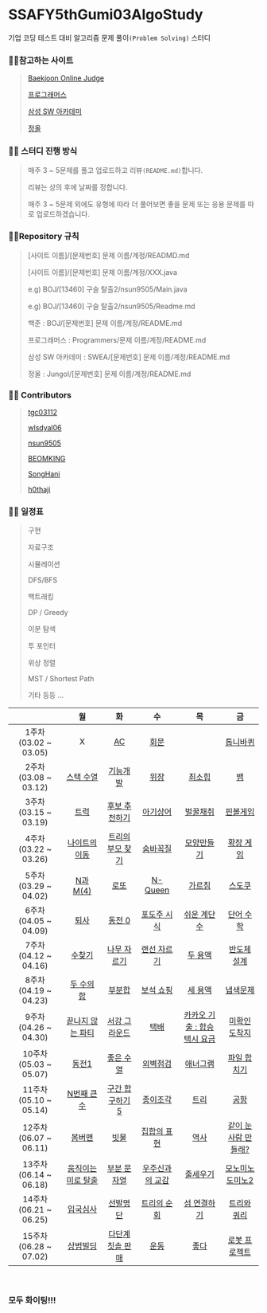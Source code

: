 # SSAFY5thGumi03AlgoStudy

기업 코딩 테스트 대비 알고리즘 문제 풀이`(Problem Solving)` 스터디

### :family_man_girl:참고하는 사이트

> [Baekjoon Online Judge](https://www.acmicpc.net/)
>
> [프로그래머스](https://programmers.co.kr/)
>
> [삼성 SW 아카데미](https://swexpertacademy.com/)
>
> [정올](http://www.jungol.co.kr/)

### :family_man_girl: 스터디 진행 방식

> 매주 3 ~ 5문제를 풀고 업로드하고 리뷰`(README.md)`합니다.
>
> 리뷰는 상의 후에 날짜를 정합니다.
>
> 매주 3 ~ 5문제 외에도 유형에 따라 더 풀어보면 좋을 문제 또는 응용 문제를 따로 업로드하겠습니다.

### :family_man_girl:Repository 규칙

> [사이트 이름]/[문제번호] 문제 이름/계정/READMD.md
>
> [사이트 이름]/[문제번호] 문제 이름/계정/XXX.java
>
> e.g) BOJ/[13460] 구슬 탈출2/nsun9505/Main.java
>
> e.g) BOJ/[13460] 구슬 탈출2/nsun9505/Readme.md
>
> 백준 : BOJ/[문제번호] 문제 이름/계정/README.md
>
> 프로그래머스 : Programmers/문제 이름/계정/README.md
>
> 삼성 SW 아카데미 : SWEA/[문제번호] 문제 이름/계정/README.md
>
> 정올 : Jungol/[문제번호] 문제 이름/계정/README.md

### :family_man_girl: Contributors

> [tgc03112](https://github.com/tgc03112)
>
> [wlsdyal06](https://github.com/wlsdyal06)
>
> [nsun9505](https://github.com/nsun9505)
>
> [BEOMKING](https://github.com/BEOMKING)
>
> [SongHani](https://github.com/SongHani)
>
> [h0thaji](https://github.com/h0thaji)

### :family_man_girl: 일정표

> 구현
>
> 자료구조
>
> 시뮬레이션
>
> DFS/BFS
>
> 백트래킹
>
> DP / Greedy
>
> 이분 탐색
>
> 투 포인터
>
> 위상 정렬
>
> MST / Shortest Path
>
> 기타 등등 ...

|                       |                             월                              |                                      화                                      |                                  수                                   |                                                    목                                                     |                                                    금                                                     |
| :-------------------: | :---------------------------------------------------------: | :--------------------------------------------------------------------------: | :-------------------------------------------------------------------: | :-------------------------------------------------------------------------------------------------------: | :-------------------------------------------------------------------------------------------------------: |
| 1주차(03.02 ~ 03.05)  |                              X                              |                  [AC](https://www.acmicpc.net/problem/5430)                  |             [회문](https://www.acmicpc.net/problem/17609)             |                                                   []()                                                    |                             [톱니바퀴](https://www.acmicpc.net/problem/14891)                             |
| 2주차(03.08 ~ 03.12)  |      [스택 수열](https://www.acmicpc.net/problem/1874)      |     [기능개발](https://programmers.co.kr/learn/courses/30/lessons/42586)     |   [위장](https://programmers.co.kr/learn/courses/30/lessons/42578)    |                              [최소힙](https://www.acmicpc.net/problem/1927)                               |                                [뱀](https://www.acmicpc.net/problem/3190)                                 |
| 3주차(03.15 ~ 03.19)  |        [트럭](https://www.acmicpc.net/problem/13335)        |            [후보 추천하기](https://www.acmicpc.net/problem/1713)             |           [아기상어](https://www.acmicpc.net/problem/16236)           | [벌꿀채취](https://swexpertacademy.com/main/code/problem/problemDetail.do?contestProbId=AV5V4A46AdIDFAWu) | [핀볼게임](https://swexpertacademy.com/main/code/problem/problemDetail.do?contestProbId=AWXRF8s6ezEDFAUo) |
| 4주차(03.22 ~ 03.26)  |    [나이트의 이동](https://www.acmicpc.net/problem/7562)    |          [트리의 부모 찾기](https://www.acmicpc.net/problem/11725)           |           [숨바꼭질](https://www.acmicpc.net/problem/1697)            |                            [모양만들기](https://www.acmicpc.net/problem/16932)                            |                            [확장 게임](https://www.acmicpc.net/problem/16920)                             |
| 5주차(03.29 ~ 04.02)  |      [N과 M(4)](https://www.acmicpc.net/problem/15652)      |                 [로또](https://www.acmicpc.net/problem/6603)                 |            [N-Queen](https://www.acmicpc.net/problem/9663)            |                              [가르침](https://www.acmicpc.net/problem/1062)                               |                              [스도쿠](https://www.acmicpc.net/problem/2580)                               |
| 6주차(04.05 ~ 04.09)  |        [퇴사](https://www.acmicpc.net/problem/14501)        |               [동전 0](https://www.acmicpc.net/problem/11047)                |          [포도주 시식](https://www.acmicpc.net/problem/2156)          |                           [쉬운 계단 수](https://www.acmicpc.net/problem/10844)                           |                             [단어 수학](https://www.acmicpc.net/problem/1339)                             |
| 7주차(04.12 ~ 04.16)  |       [수찾기](https://www.acmicpc.net/problem/1920)        |             [나무 자르기](https://www.acmicpc.net/problem/2805)              |          [랜선 자르기](https://www.acmicpc.net/problem/1654)          |                              [두 용액](https://www.acmicpc.net/problem/2470)                              |                            [반도체 설계](https://www.acmicpc.net/problem/2352)                            |
| 8주차(04.19 ~ 04.23)  |     [두 수의 합](https://www.acmicpc.net/problem/3273)      |                [부분합](https://www.acmicpc.net/problem/1806)                | [보석 쇼핑](https://programmers.co.kr/learn/courses/30/lessons/67258) |                              [세 용액](https://www.acmicpc.net/problem/2473)                              |                             [냅색문제](https://www.acmicpc.net/problem/1450)                              |
| 9주차(04.26 ~ 04.30)  |  [끝나지 않는 파티](https://www.acmicpc.net/problem/11265)  |            [서강 그라운드](https://www.acmicpc.net/problem/14938)            |             [택배](https://www.acmicpc.net/problem/1719)              |         [카카오 기출 : 합승 택시 요금](https://programmers.co.kr/learn/courses/30/lessons/72413)          |                           [미확인 도착지](https://www.acmicpc.net/problem/9370)                           |
| 10주차(05.03 ~ 05.07) |        [동전1](https://www.acmicpc.net/problem/2293)        |              [좋은 수열](https://www.acmicpc.net/problem/2661)               | [외벽점검](https://programmers.co.kr/learn/courses/30/lessons/60062)  |                             [애너그램](https://www.acmicpc.net/problem/6443)                              |                           [파일 합치기](https://www.acmicpc.net/problem/11066)                            |
| 11주차(05.10 ~ 05.14) |     [N번째 큰 수](https://www.acmicpc.net/problem/2075)     |          [구간 합 구하기 5](https://www.acmicpc.net/problem/11660)           |           [종이조각](https://www.acmicpc.net/problem/14391)           |                               [트리](https://www.acmicpc.net/problem/4256)                                |                               [공항](https://www.acmicpc.net/problem/10775)                               |
| 12주차(06.07 ~ 06.11) |       [봄버맨](https://www.acmicpc.net/problem/16918)       |                [빗물](https://www.acmicpc.net/problem/14719)                 |          [집합의 표현](https://www.acmicpc.net/problem/1717)          |                               [역사](https://www.acmicpc.net/problem/1613)                                |                       [같이 눈사람 만들래?](https://www.acmicpc.net/problem/20366)                        |
| 13주차(06.14 ~ 06.18) | [움직이는 미로 탈출](https://www.acmicpc.net/problem/16954) |             [부분 문자열](https://www.acmicpc.net/problem/16916)             |        [우주신과의 교감](https://www.acmicpc.net/problem/1774)        |                             [줄세우기](https://www.acmicpc.net/problem/2631)                              |                         [모노미노도미노2](https://www.acmicpc.net/problem/20061)                          |
| 14주차(06.21 ~ 06.25) |      [입국심사](https://www.acmicpc.net/problem/3079)       |               [선발명단](https://www.acmicpc.net/problem/3980)               |          [트리의 순회](https://www.acmicpc.net/problem/2263)          |                  [섬 연결하기](https://programmers.co.kr/learn/courses/30/lessons/42861)                  |                           [트리와 쿼리](https://www.acmicpc.net/problem/15681)                            |
| 15주차(06.28 ~ 07.02) |      [상범빌딩](https://www.acmicpc.net/problem/6593)       | [다단계 칫솔 판매](https://programmers.co.kr/learn/courses/30/lessons/77486) |             [운동](https://www.acmicpc.net/problem/1956)              |                               [좋다](https://www.acmicpc.net/problem/1253)                                |                           [로봇 프로젝트](https://www.acmicpc.net/problem/3649)                           |

<br>

### **모두 화이팅!!!**
